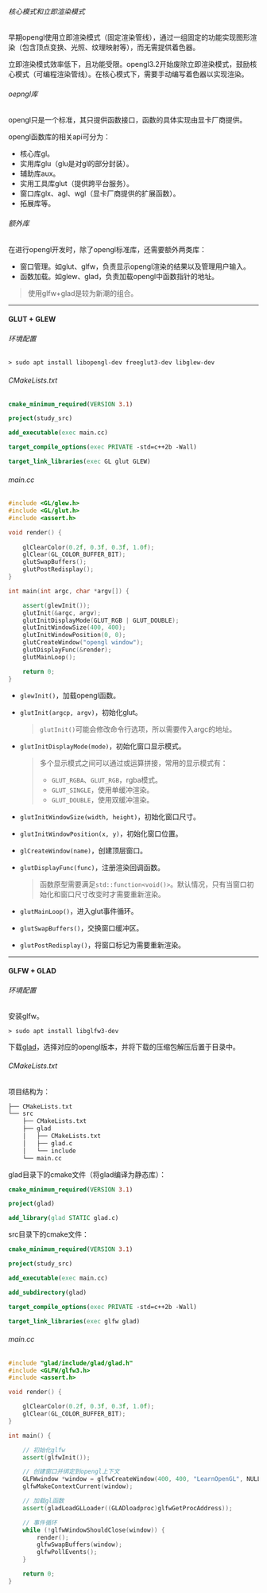 ###### 核心模式和立即渲染模式

早期opengl使用立即渲染模式（固定渲染管线），通过一组固定的功能实现图形渲染（包含顶点变换、光照、纹理映射等），而无需提供着色器。

立即渲染模式效率低下，且功能受限。opengl3.2开始废除立即渲染模式，鼓励核心模式（可编程渲染管线）。在核心模式下，需要手动编写着色器以实现渲染。

###### oepngl库

opengl只是一个标准，其只提供函数接口，函数的具体实现由显卡厂商提供。

opengl函数库的相关api可分为：

*   核心库gl。
*   实用库glu（glu是对gl的部分封装）。
*   辅助库aux。
*   实用工具库glut（提供跨平台服务）。
*   窗口库glx、agl、wgl（显卡厂商提供的扩展函数）。
*   拓展库等。

###### 额外库

在进行opengl开发时，除了opengl标准库，还需要额外两类库：

*   窗口管理。如glut、glfw，负责显示opengl渲染的结果以及管理用户输入。
*   函数加载。如glew、glad，负责加载opengl中函数指针的地址。

>   使用glfw+glad是较为新潮的组合。

---

#### GLUT + GLEW

###### 环境配置

```shell
> sudo apt install libopengl-dev freeglut3-dev libglew-dev
```

###### CMakeLists.txt

```cmake
cmake_minimum_required(VERSION 3.1)

project(study_src)

add_executable(exec main.cc)

target_compile_options(exec PRIVATE -std=c++2b -Wall)

target_link_libraries(exec GL glut GLEW)
```

###### main.cc

```cpp
#include <GL/glew.h>
#include <GL/glut.h>
#include <assert.h>

void render() {
    
    glClearColor(0.2f, 0.3f, 0.3f, 1.0f);
    glClear(GL_COLOR_BUFFER_BIT);
    glutSwapBuffers();
    glutPostRedisplay();
}

int main(int argc, char *argv[]) {

    assert(glewInit());
    glutInit(&argc, argv);
    glutInitDisplayMode(GLUT_RGB | GLUT_DOUBLE);
    glutInitWindowSize(400, 400);
    glutInitWindowPosition(0, 0);
    glutCreateWindow("opengl window");
    glutDisplayFunc(&render);
    glutMainLoop();

    return 0;
}
```

*   `glewInit()`，加载opengl函数。

*   `glutInit(argcp, argv)`，初始化glut。

    >   `glutInit()`可能会修改命令行选项，所以需要传入argc的地址。

*   `glutInitDisplayMode(mode)`，初始化窗口显示模式。

    >   多个显示模式之间可以通过或运算拼接，常用的显示模式有：
    >
    >   *   `GLUT_RGBA`、`GLUT_RGB`，rgba模式。
    >   *   `GLUT_SINGLE`，使用单缓冲渲染。
    >   *   `GLUT_DOUBLE`，使用双缓冲渲染。

*   `glutInitWindowSize(width, height)`，初始化窗口尺寸。

*   `glutInitWindowPosition(x, y)`，初始化窗口位置。

*   `glCreateWindow(name)`，创建顶层窗口。

*   `glutDisplayFunc(func)`，注册渲染回调函数。

    >   函数原型需要满足`std::function<void()>`。默认情况，只有当窗口初始化和窗口尺寸改变时才需要重新渲染。

*   `glutMainLoop()`，进入glut事件循环。

*   `glutSwapBuffers()`，交换窗口缓冲区。

*   `glutPostRedisplay()`，将窗口标记为需要重新渲染。

---

#### GLFW + GLAD

###### 环境配置

安装glfw。

```shell
> sudo apt install libglfw3-dev
```

下载[glad](https://glad.dav1d.de/)，选择对应的opengl版本，并将下载的压缩包解压后置于目录中。

###### CMakeLists.txt

项目结构为：

```txt
├── CMakeLists.txt
└── src
    ├── CMakeLists.txt
    ├── glad
    │   ├── CMakeLists.txt
    │   ├── glad.c
    │   └── include
    └── main.cc
```

glad目录下的cmake文件（将glad编译为静态库）：

```cmake
cmake_minimum_required(VERSION 3.1)

project(glad)

add_library(glad STATIC glad.c)
```

src目录下的cmake文件：

```cmake
cmake_minimum_required(VERSION 3.1)

project(study_src)

add_executable(exec main.cc)

add_subdirectory(glad)

target_compile_options(exec PRIVATE -std=c++2b -Wall)

target_link_libraries(exec glfw glad)
```

###### main.cc

```cpp
#include "glad/include/glad/glad.h"
#include <GLFW/glfw3.h>
#include <assert.h>

void render() {

    glClearColor(0.2f, 0.3f, 0.3f, 1.0f);
    glClear(GL_COLOR_BUFFER_BIT);
}

int main() {

    // 初始化glfw
    assert(glfwInit());

    // 创建窗口并绑定到opengl上下文
    GLFWwindow *window = glfwCreateWindow(400, 400, "LearnOpenGL", NULL, NULL);
    glfwMakeContextCurrent(window);

    // 加载gl函数
    assert(gladLoadGLLoader((GLADloadproc)glfwGetProcAddress));

    // 事件循环
    while (!glfwWindowShouldClose(window)) {
        render();
        glfwSwapBuffers(window);
        glfwPollEvents();
    }

    return 0;
}
```



